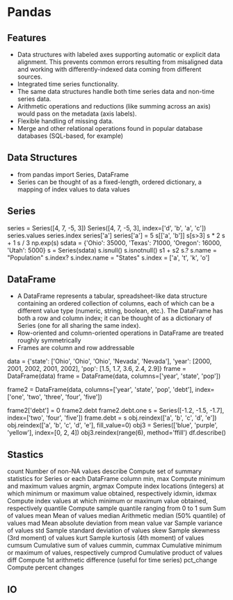 # Pandas

## Features
* Data structures with labeled axes supporting automatic or explicit data alignment. This prevents common errors resulting from misaligned data and working with differently-indexed data coming from different sources.
* Integrated time series functionality.
* The same data structures handle both time series data and non-time series data.
* Arithmetic operations and reductions (like summing across an axis) would pass on the metadata (axis labels).
* Flexible handling of missing data.
* Merge and other relational operations found in popular database databases (SQL-based, for example)

## Data Structures
* from pandas import Series, DataFrame
* Series can be thought of as a fixed-length, ordered dictionary, a mapping of index values to data values

## Series
series = Series([4, 7, -5, 3])
Series([4, 7, -5, 3], index=['d', 'b', 'a', 'c'])
series.values
series.index
series['a']
series['a'] = 5
s[['a', 'b']]
s[s>3]
s * 2
s + 1
s  / 3
np.exp(s)
sdata = {'Ohio': 35000, 'Texas': 71000, 'Oregon': 16000, 'Utah': 5000}
s = Series(sdata)
s.isnull()
s.isnotnull()
s1 + s2
s.?
s.name = "Population"
s.index?
s.index.name = "States"
s.index = ['a', 't', 'k', 'o']


## DataFrame
* A DataFrame represents a tabular, spreadsheet-like data structure containing an ordered collection of columns, each of which can be a different value type (numeric, string, boolean, etc.). The DataFrame has both a row and column index; it can be thought of as a dictionary of Series (one for all sharing the same index).
* Row-oriented and column-oriented operations in DataFrame are treated roughly symmetrically
* Frames are column and row addressable


data = {'state': ['Ohio', 'Ohio', 'Ohio', 'Nevada', 'Nevada'],
        'year': [2000, 2001, 2002, 2001, 2002],
        'pop': [1.5, 1.7, 3.6, 2.4, 2.9]}
frame = DataFrame(data)
frame = DataFrame(data, columns=['year', 'state', 'pop'])

frame2 = DataFrame(data, columns=['year', 'state', 'pop', 'debt'],
                   index=['one', 'two', 'three', 'four', 'five'])

frame2['debt'] = 0
frame2.debt
frame2.debt.one
s = Series([-1.2, -1.5, -1.7], index=['two', 'four', 'five'])
frame.debt = s
obj.reindex(['a', 'b', 'c', 'd', 'e'])
obj.reindex(['a', 'b', 'c', 'd', 'e'], fill_value=0)
obj3 = Series(['blue', 'purple', 'yellow'], index=[0, 2, 4])
obj3.reindex(range(6), method='ffill')
df.describe()


## Stastics
count Number of non-NA values
describe Compute set of summary statistics for Series or each DataFrame column
min, max Compute minimum and maximum values
argmin, argmax Compute index locations (integers) at which minimum or maximum value obtained, respectively
idxmin, idxmax Compute index values at which minimum or maximum value obtained, respectively
quantile Compute sample quantile ranging from 0 to 1
sum Sum of values
mean Mean of values
median Arithmetic median (50% quantile) of values
mad Mean absolute deviation from mean value
var Sample variance of values
std Sample standard deviation of values
skew Sample skewness (3rd moment) of values
kurt Sample kurtosis (4th moment) of values
cumsum Cumulative sum of values
cummin, cummax Cumulative minimum or maximum of values, respectively
cumprod Cumulative product of values
diff Compute 1st arithmetic difference (useful for time series)
pct_change Compute percent changes


## IO

## 
